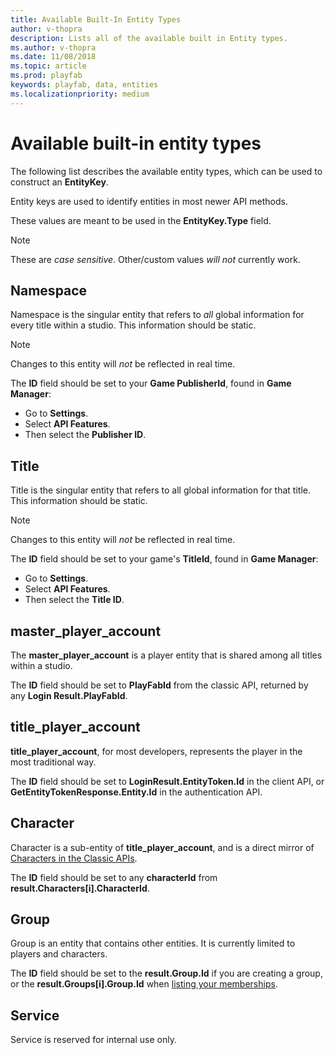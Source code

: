 ```yaml
---
title: Available Built-In Entity Types
author: v-thopra
description: Lists all of the available built in Entity types.
ms.author: v-thopra
ms.date: 11/08/2018
ms.topic: article
ms.prod: playfab
keywords: playfab, data, entities
ms.localizationpriority: medium
---
```


# Available built-in entity types

The following list describes the available entity types, which can be used to construct an **EntityKey**.

Entity keys are used to identify entities in most newer API methods.

These values are meant to be used in the **EntityKey.Type** field.

> [!NOTE]
> These are *case sensitive*. Other/custom values *will not* currently work.

## Namespace

Namespace is the singular entity that refers to *all* global information for every title within a studio. This information should be static.

> [!NOTE]
> Changes to this entity will *not* be reflected in real time.

The **ID** field should be set to your **Game PublisherId**, found in **Game Manager**:

- Go to **Settings**.
- Select **API Features**.
- Then select the **Publisher ID**.

## Title

Title is the singular entity that refers to all global information for that title. This information should be static.

> [!NOTE]
> Changes to this entity will *not* be reflected in real time.

The **ID** field should be set to your game's **TitleId**, found in **Game Manager**:

- Go to **Settings**.
- Select **API Features**.
- Then select the **Title ID**.

## master_player_account

The **master_player_account** is a player entity that is shared among all titles within a studio.

The **ID** field should be set to **PlayFabId** from the classic API, returned by any **Login Result.PlayFabId**.

## title_player_account

**title_player_account**, for most developers, represents the player in the most traditional way.

The **ID** field should be set to **LoginResult.EntityToken.Id** in the client API, or **GetEntityTokenResponse.Entity.Id** in the authentication API.

## Character

Character is a sub-entity of **title_player_account**, and is a direct mirror of [Characters in the Classic APIs](xref:titleid.playfabapi.com.client.characters.getalluserscharacters).

The **ID** field should be set to any **characterId** from **result.Characters[i].CharacterId**.

## Group

Group is an entity that contains other entities. It is currently limited to players and characters.

The **ID** field should be set to the **result.Group.Id** if you are creating a group, or the **result.Groups[i].Group.Id** when [listing your memberships](xref:titleid.playfabapi.com.groups.groups.listmembership).

## Service

Service is reserved for internal use only.